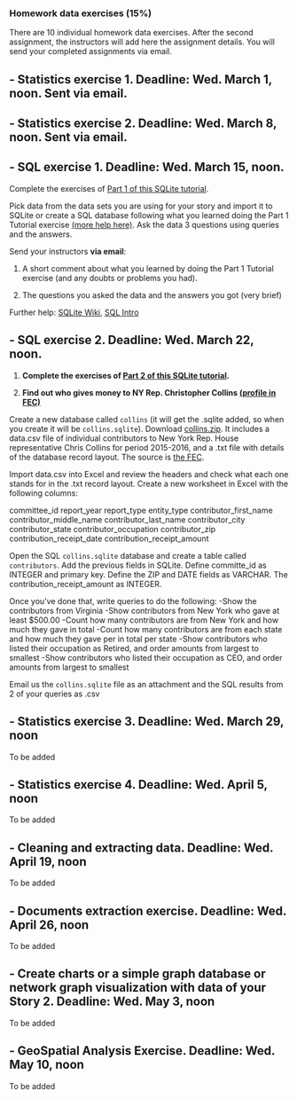 ### Homework data exercises (15%)

There are 10 individual homework data exercises. After the second assignment, the instructors will add here the assignment details. You will send your completed assignments via email.


## - Statistics exercise 1. Deadline: Wed. March 1, noon. Sent via email.

## - Statistics exercise 2. Deadline: Wed. March 8, noon. Sent via email.

## - SQL exercise 1. Deadline: Wed. March 15, noon.

Complete the exercises of [Part 1 of this SQLite tutorial](https://github.com/tthibo/SQL-Tutorial/blob/master/tutorial_files/part1.textile#creating-the-first-database).

Pick data from the data sets you are using for your story and import it to SQLite or create a SQL database following what you learned doing the Part 1 Tutorial exercise [(more help here)](https://www.w3schools.com/sql/sql_create_db.asp). Ask the data 3 questions using queries and the answers.

Send your instructors **via email**:

1. A short comment about what you learned by doing the Part 1 Tutorial exercise (and any doubts or problems you had).

2. The questions you asked the data and the answers you got (very brief)

Further help: [SQLite Wiki](https://github.com/lazierthanthou/sqlite-manager/wiki/Common-Tasks), [SQL Intro](https://www.w3schools.com/sql/sql_intro.asp)

## - SQL exercise 2. Deadline: Wed. March 22, noon.

1. **Complete the exercises of [Part 2 of this SQLite tutorial](https://github.com/tthibo/SQL-Tutorial/blob/master/tutorial_files/part2.textile).**

2. **Find out who gives money to NY Rep. Christopher Collins [(profile in FEC)](https://beta.fec.gov/data/candidate/H8NY29032/?cycle=2016)**

Create a new database called `collins` (it will get the .sqlite added, so when you create it will be `collins.sqlite`).
Download [collins.zip](http://bit.ly/collinssqliteexcercise). It includes a data.csv file of individual contributors to New York Rep. House representative Chris Collins for period 2015-2016, and a .txt file with details of the database record layout. The source is [the FEC](https://beta.fec.gov/data/committee/C00520379/?tab=receipts&cycle=2016).

Import data.csv into Excel and review the headers and check what each one stands for in the .txt record layout. Create a new worksheet in Excel with the  following columns:

committee_id
report_year
report_type
entity_type
contributor_first_name
contributor_middle_name
contributor_last_name
contributor_city
contributor_state
contributor_occupation
contributor_zip
contribution_receipt_date
contribution_receipt_amount

Open the SQL `collins.sqlite` database and create a table called `contributors`.
Add the previous fields in SQLite. Define committe_id as INTEGER and primary key.
Define the ZIP and DATE fields as VARCHAR. The contribution_receipt_amount as INTEGER.

Once you’ve done that, write queries to do the following:
-Show the contributors from Virginia
-Show contributors from New York who gave at least $500.00
-Count how many contributors are from New York and how much they gave in total
-Count how many contributors are from each state and how much they gave per in total per state
-Show contributors who listed their occupation as Retired, and order amounts from largest to smallest
-Show contributors who listed their occupation as CEO, and order amounts from largest to smallest

Email us the `collins.sqlite` file as an attachment and the SQL results from 2 of your queries as .csv

## - Statistics exercise 3. Deadline: Wed. March 29, noon
To be added

## - Statistics exercise 4. Deadline: Wed. April 5, noon
To be added

## - Cleaning and extracting data. Deadline: Wed. April 19, noon
To be added

## - Documents extraction exercise.  Deadline: Wed. April 26, noon
To be added

## - Create charts or a simple graph database or network graph visualization with data of your Story 2. Deadline: Wed. May 3, noon
To be added

## - GeoSpatial Analysis Exercise. Deadline: Wed. May 10, noon
To be added

